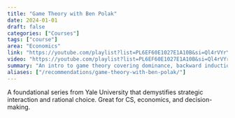 ```yaml
---
title: "Game Theory with Ben Polak"
date: 2024-01-01
draft: false
categories: ["Courses"]
tags: ["course"]
area: "Economics"
link: "https://youtube.com/playlist?list=PL6EF60E1027E1A10B&si=Ql4rVYrYxtXQhOcg"
video: "https://youtube.com/playlist?list=PL6EF60E1027E1A10B&si=Ql4rVYrYxtXQhOcg"
summary: "An intro to game theory covering dominance, backward induction, Nash equilibrium, credibility, and signaling, with real-world examples."
aliases: ["/recommendations/game-theory-with-ben-polak/"]
---
```


A foundational series from Yale University that demystifies strategic interaction and rational choice. Great for CS, economics, and decision-making.
